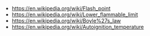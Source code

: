 - https://en.wikipedia.org/wiki/Flash_point
- https://en.wikipedia.org/wiki/Lower_flammable_limit
- https://en.wikipedia.org/wiki/Boyle%27s_law
- https://en.wikipedia.org/wiki/Autoignition_temperature
